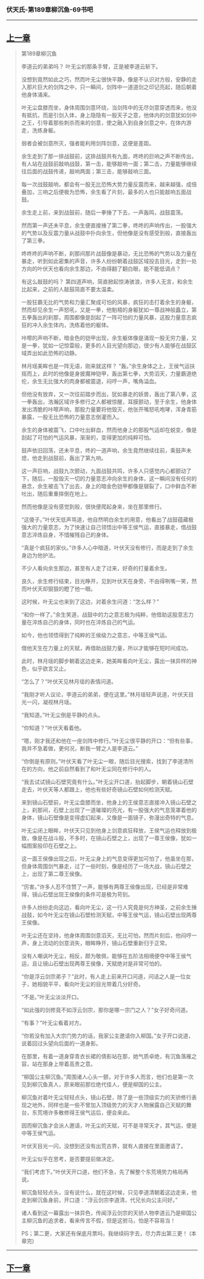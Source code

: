 ### 伏天氏-第189章柳沉鱼-69书吧

--------
[上一章](./4ba14c436c4aab13e49a69ce431e3b2b.md)
--------


>
>
>
>第189章柳沉鱼
>
>李道云的弟弟吗？
>叶无尘的那条手臂，正是被李道云斩下。
>
>没想到竟然如此之巧，然而叶无尘很快平静，像是不认识对方般，安静的走入那片巨大的剑阵之中，只一瞬间，剑阵中一道道剑之印记亮起，随后朝着他身体涌来。
>
>叶无尘盘膝而坐，身体周围剑意环绕，当剑阵中的无尽剑意穿透而来，他没有抵抗，而是引剑入体，身上隐隐有一股天子之意，他体内的剑意犹如剑中之王，引导着那些刺杀而来的剑意，使之融入到自身剑意之中，在体内游走，洗练身躯。
>
>弱者会被剑意所灭，强者能利用剑阵剑意，这便是差距。
>
>余生走到了那一排战鼓前，这排战鼓共有九面，咚咚的巨响之声不断传出，有人站在战鼓前敲响战鼓，第一击，能够敲响一面；第二击，力量能够继续往后面的战鼓传递，敲响两面；第三击，能够敲响三面。
>
>每一次战鼓敲响，都会有一股无比恐怖大势力量反震而来，越来越强，成倍叠加，三响之后便极为恐怖，余生看了片刻，最多的人也只能敲响五面战鼓。
>
>余生走上前，来到战鼓前，随后一拳捶了下去，一声轰鸣，战鼓震荡。
>
>然而第一声还未平息，余生便直接捶了第二拳，咚咚的声响传出，一股强大的气势以及反震力量从战鼓中扑向余生，但他像是没有感受到般，直接轰出了第三拳。
>
>咚咚咚的声响不断，刹那间那片战鼓像是暴动，无比恐怖的气势以及力量在暴走，听到如此密集的声音，许多人纷纷朝着战鼓区域投去目光，走到一处方向的叶伏天也看向余生那边，不由得翻了翻白眼，能不能低调点？
>
>有这么敲鼓的吗？
>第四道声响，简直掀起惊涛骇浪，许多人无言，和余生比起来，之前的人敲鼓简直不要太温柔。
>
>一股狂霸无比的气势和力量汇聚成可怕的风暴，疯狂的击打着余生的身躯，然而却见余生一声怒吼，又是一拳，他魁梧的身躯犹如一尊战神般矗立，第五拳轰出的刹那，周围都像是刮起了一阵可怕的力量风暴，这股力量意志疯狂的冲入余生体内，洗练着他的躯体。
>
>咔嚓的声响不断，暗金色的铠甲出现，余生躯体像是涌现一股无穷力量，又是一拳，犹如一记惊雷般，更多的人目光望向那边，很少有人能够在战鼓区域弄出如此恐怖的动静。
>
>林月瑶美眸也是一阵无语，刚来就这样？
>“轰。”余生身体之上，王侯气运扶摇而上，此时的他像是身披魔神铠甲，轰出第七拳，大势滔天，力量霸道绝伦，余生无比强大的肉身都被震退，闷哼一声，嘴角溢血。
>
>但他没有放弃，又一次往前踏步而出，犹如暴走的妖兽，轰出了第八拳，这一拳轰出，浩瀚区域许多修行之人都被惊醒，耳膜颤动，至于余生，他身体发出清脆的咔嚓声响，那股力量要将他毁灭，他张开嘴怒吼咆哮，浑身青筋暴露，一股无比恐怖的力量意志倒灌而入。
>
>余生的身体被震飞，口中吐出鲜血，然而他身上的那股气运却在蜕变，像是刮起了可怕的气运风暴，渐渐的，变得更加的纯粹可怕。
>
>鼓声依旧回荡，还未平息，咚的一道声响，余生竟然继续往前，乘鼓声未熄，他走到战鼓前，轰出了第九响。
>
>这一声巨响，战鼓九次颤动，九面战鼓共鸣，许多人只感觉内心都颤动了下，随后，一股毁灭一切的力量意志冲向余生的身体，这一瞬间没有任何的悬念，余生被击飞了出去，身上的暗金色铠甲都像是皲裂了，口中鲜血不断吐出，随后重重摔倒在地上。
>
>然而他像是没有感觉到般，很快便爬起身来，坐在那里修行。
>
>“这傻子。”叶伏天低声骂道，他自然明白余生的用意，他看出了战鼓蕴藏极强大的力量意志，为了快速让自己领悟出中等王侯气运，直接暴走，借战鼓意志淬炼自身，不惜摧残自己的身体。
>
>“真是个疯狂的家伙。”许多人心中暗道，叶伏天没有修行，而是走到了余生身边为他护法。
>
>不少人看向余生那边，甚至有人走了过来，好奇的打量着余生。
>
>良久，余生修行结束，目光睁开，见到叶伏天在身旁，不由得咧嘴一笑，然而叶伏天却狠狠的瞪了他一眼。
>
>这时候，叶无尘也来到了这边，对着余生问道：“怎么样？”
>
>“和你一样了。”余生笑道，战鼓中的力之意志极为纯粹，他借助这股意志力量在淬炼自己的身体，同时也在淬炼自己的气运。
>
>如今，他也领悟得到了纯粹的王侯级力之意志，中等王侯气运。
>
>借他天生在力量上的天赋，再借助战鼓力量，所以才能够在短时间成功。
>
>此时，林月瑶的脚步朝着这边走来，她美眸看向叶无尘，露出一抹异样的神色，似乎欲言又止。
>
>“怎么了？”叶伏天见林月瑶的表情问道。
>
>“我刚才听人议论，李道云的弟弟，便在这里。”林月瑶轻声说道，叶伏天目光一闪，凝视林月瑶。
>
>“我知道。”叶无尘倒是平静的点头。
>
>“你知道？”叶伏天看着他。
>
>“嗯，刚才我还和他在一座剑阵中修行。”叶无尘很平静的开口：“但有些事，我并不急着做，更何况，断我一臂之人是李道云。”
>
>“你倒是有原则。”叶伏天看了叶无尘一眼，随后目光搜索，找到了李道清所在的方向，他之前自然看到了和叶无尘同在修行中的人。
>
>“我去试试镜山石壁究竟有什么。”叶无尘开口道，抬起脚步，朝着镜山石壁走去，叶伏天等人都跟上，他也有些好奇镜山石壁如何检测天赋。
>
>来到镜山石壁前，叶无尘盘膝而坐，他身上的王侯意志直接冲入镜山石壁之上，刹那间，石壁上出现了一道璀璨的亮光，有一股强大的气息笼罩着他的身体，镜山石壁像是变得虚幻起来，又像是一面镜子，弥漫出奇特的气息。
>
>叶无尘闭上眼眸，叶伏天只见到他身上剑意疯狂释放，王侯气运也释放到极致，像是在战斗般，不多时，在镜山石壁之上，出现了一尊王侯像，犹如一幅图案般印在石壁之上。
>
>这一面王侯像出现之后，叶无尘身上的气息变得更加可怕了，他虽坐在那，但身体周围剑气暴走，过了一些时刻，像是经历了一场大战，镜山石壁之上，出现了第二尊王侯像。
>
>“厉害。”许多人忍不住赞了一声，能够有两尊王侯像出现，已经是非常难得，镜山石壁出现王侯像的条件可是极为苛刻。
>
>许多人纷纷走向这边，看向叶无尘，这一行人究竟是何方神圣，之前余生捶战鼓，如今叶无尘在镜山石壁检测天赋，中等王侯气运，镜山石壁出现两尊王侯像。
>
>叶无尘还在坚持，他身体周围剑意滔天，无比可怕，然而片刻后，他闷哼一声，身上流动的剑意消失，眼眸睁开，镜山石壁重新归于正常。
>
>没有人嘲讽叶无尘，相反，颇为敬佩，能够在五阶法相境便夺中等王侯气运，且让镜山石壁出现两尊王侯像，天赋绝对是非常可怕的。
>
>“你是浮云剑宗弟子？”此时，有人走上前来开口问道，问话之人是一位女子，她相貌平平，看向叶无尘的目光带着几分好奇。
>
>“不是。”叶无尘淡淡开口。
>
>“如此强的剑修竟不如浮云剑宗，那你是哪一宗门之人？”女子好奇问道。
>
>“有事？”叶无尘看着对方。
>
>“你若没有加入大宗门势力的话，我家公主邀请你入柳国。”女子开口说道，说着回过头望向后面的一道身影。
>
>在那里，有着一道身穿青衣长裙的倩影站在那，她气质卓绝，有沉鱼落雁之容，站在那身上带着高贵之意。
>
>“柳国公主柳沉鱼。”周围诸人心头一颤，对于许多人而言，他们也是第一次见到柳沉鱼真人，原来眼前那位绝代佳人，便是柳国的公主。
>
>柳沉鱼对着叶无尘轻轻点头，镜山石壁，除了是一些顶级实力的天骄修行表现之地外，同样也是一些不曾加入顶级势力的天才人物展露自己天赋的舞台，东荒境许多散修得王侯气运后，便会来此。
>
>因而柳沉鱼才会派人邀请，叶无尘的天赋，可不是寻常天才，其气运，便是中等王侯气运。
>
>叶伏天目光一闪，没想到还没有出荒古界，就有人直接在里面邀请了。
>
>叶无尘似乎在思考，是否要提前做决定。
>
>“我们考虑下。”叶伏天开口道，他们不急，先了解整个东荒境势力格局再说。
>
>柳沉鱼轻轻点头，没有说什么，就在这时候，只见李道清朝着这边走来，他走到柳沉鱼身前，开口道：“浮云剑宗李道清，代兄长向公主问好。”
>
>诸人看到这一幕露出一抹异色，传闻浮云剑宗的天骄人物李道云乃是柳国公主柳沉鱼的追求者，看来传言不假，但是这驸马，怕是不容易当！
>
>PS；第二更，大家还有保底月票吗，我继续码字去，尽力弄出第三更！
>(本章完)
>
>

--------
[下一章](./9bed019683e7f84f657b3cd7ce19da88.md)
--------
